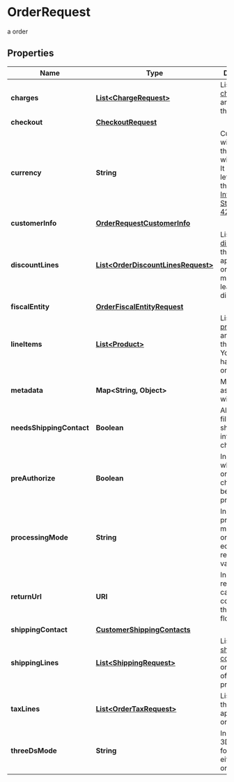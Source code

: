

# OrderRequest

a order

## Properties

| Name | Type | Description | Notes |
|------------ | ------------- | ------------- | -------------|
|**charges** | [**List&lt;ChargeRequest&gt;**](ChargeRequest.md) | List of [charges](https://developers.conekta.com/v2.1.0/reference/orderscreatecharge) that are applied to the order |  [optional] |
|**checkout** | [**CheckoutRequest**](CheckoutRequest.md) |  |  [optional] |
|**currency** | **String** | Currency with which the payment will be made. It uses the 3-letter code of the [International Standard ISO 4217.](https://es.wikipedia.org/wiki/ISO_4217) |  |
|**customerInfo** | [**OrderRequestCustomerInfo**](OrderRequestCustomerInfo.md) |  |  |
|**discountLines** | [**List&lt;OrderDiscountLinesRequest&gt;**](OrderDiscountLinesRequest.md) | List of [discounts](https://developers.conekta.com/v2.1.0/reference/orderscreatediscountline) that are applied to the order. You must have at least one discount. |  [optional] |
|**fiscalEntity** | [**OrderFiscalEntityRequest**](OrderFiscalEntityRequest.md) |  |  [optional] |
|**lineItems** | [**List&lt;Product&gt;**](Product.md) | List of [products](https://developers.conekta.com/v2.1.0/reference/orderscreateproduct) that are sold in the order. You must have at least one product. |  |
|**metadata** | **Map&lt;String, Object&gt;** | Metadata associated with the order |  [optional] |
|**needsShippingContact** | **Boolean** | Allows you to fill out the shipping information at checkout |  [optional] |
|**preAuthorize** | **Boolean** | Indicates whether the order charges must be preauthorized |  [optional] |
|**processingMode** | **String** | Indicates the processing mode for the order, either ecommerce, recurrent or validation. |  [optional] |
|**returnUrl** | **URI** | Indicates the redirection callback upon completion of the 3DS2 flow. |  [optional] |
|**shippingContact** | [**CustomerShippingContacts**](CustomerShippingContacts.md) |  |  [optional] |
|**shippingLines** | [**List&lt;ShippingRequest&gt;**](ShippingRequest.md) | List of [shipping costs](https://developers.conekta.com/v2.1.0/reference/orderscreateshipping). If the online store offers digital products. |  [optional] |
|**taxLines** | [**List&lt;OrderTaxRequest&gt;**](OrderTaxRequest.md) | List of [taxes](https://developers.conekta.com/v2.1.0/reference/orderscreatetaxes) that are applied to the order. |  [optional] |
|**threeDsMode** | **String** | Indicates the 3DS2 mode for the order, either smart or strict. |  [optional] |



